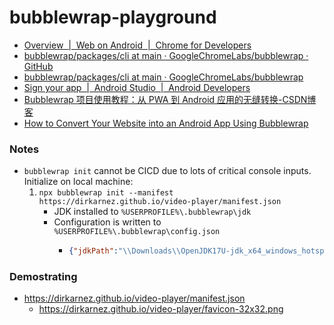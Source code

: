 bubblewrap-playground
=====================
- [Overview  |  Web on Android  |  Chrome for Developers](https://developer.chrome.com/docs/android/trusted-web-activity)
- [bubblewrap/packages/cli at main · GoogleChromeLabs/bubblewrap · GitHub](https://github.com/GoogleChromeLabs/bubblewrap/tree/main/packages/cli#bubblewrap-cli)
- [bubblewrap/packages/cli at main · GoogleChromeLabs/bubblewrap](https://github.com/GoogleChromeLabs/bubblewrap/tree/main/packages/cli#setting-up-the-environment)
- [Sign your app  |  Android Studio  |  Android Developers](https://developer.android.com/studio/publish/app-signing#sign-apk)
- [Bubblewrap 项目使用教程：从 PWA 到 Android 应用的无缝转换-CSDN博客](https://blog.csdn.net/gitblog_00097/article/details/142242987)
- [How to Convert Your Website into an Android App Using Bubblewrap](https://www.freecodecamp.org/news/how-to-convert-your-website-into-an-android-app-using-bubblewrap/)

### Notes
- `bubblewrap init` cannot be CICD due to lots of critical console inputs. Initialize on local machine:
    1. `npx bubblewrap init --manifest https://dirkarnez.github.io/video-player/manifest.json`
        - JDK installed to `%USERPROFILE%\.bubblewrap\jdk`
        - Configuration is written to `%USERPROFILE%\.bubblewrap\config.json`
            - ```json
              {"jdkPath":"\\Downloads\\OpenJDK17U-jdk_x64_windows_hotspot_17.0.14_7\\jdk-17.0.14+7","androidSdkPath":"\\.bubblewrap\\android_sdk"}
              ```

### Demostrating
- https://dirkarnez.github.io/video-player/manifest.json
    - https://dirkarnez.github.io/video-player/favicon-32x32.png

